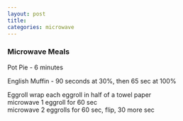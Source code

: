 ```yaml
---
layout: post
title: 
categories: microwave
---
```


### Microwave Meals
Pot Pie - 6 minutes

English Muffin - 90 seconds at 30%, then 65 sec at 100%

Eggroll
 wrap each eggroll in half of a towel paper  
 microwave 1 eggroll  for 60 sec  
 microwave 2 eggrolls for 60 sec, flip, 30 more sec  
